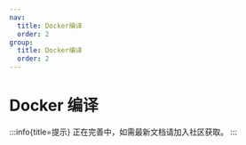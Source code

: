 ```yaml
---
nav:
  title: Docker编译
  order: 2
group:
  title: Docker编译
  order: 2
---
```


# Docker 编译

:::info{title=提示}
正在完善中，如需最新文档请加入社区获取。
:::
